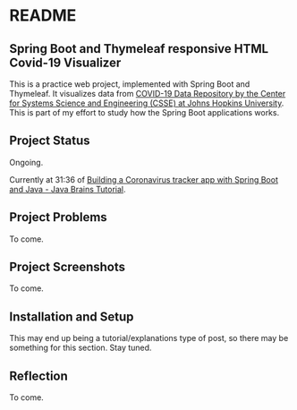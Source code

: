 # README

## Spring Boot and Thymeleaf responsive HTML Covid-19 Visualizer

This is a practice web project, implemented with Spring Boot and Thymeleaf. It visualizes data from [COVID-19 Data Repository by the Center for Systems Science and Engineering (CSSE) at Johns Hopkins University](https://github.com/CSSEGISandData/COVID-19). This is part of my effort to study how the Spring Boot applications works.

## Project Status

Ongoing.

Currently at 31:36 of [Building a Coronavirus tracker app with Spring Boot and Java - Java Brains Tutorial](https://www.youtube.com/watch?v=8hjNG9GZGnQ).

## Project Problems

To come.

## Project Screenshots

To come.

## Installation and Setup

This may end up being a tutorial/explanations type of post, so there may be something for this section. Stay tuned.

## Reflection

To come.
